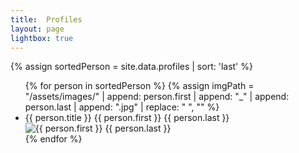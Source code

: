 ```yaml
---
title:  Profiles
layout: page
lightbox: true
---
```


{% assign sortedPerson = site.data.profiles | sort: 'last' %}
<ul>
  {% for person in sortedPerson %}
  <!-- image of this profile will be at /assets/images/first_last.jpg -->
  {% assign imgPath = "/assets/images/" | append: person.first | append: "_" | append: person.last | append: ".jpg" | replace: " ", "" %}
    <li>
      {{ person.title }} {{ person.first }} {{ person.last }}
      <br />
      <img src="{{ imgPath }}" alt="{{ person.first }} {{ person.last }}" />
    </li>
  {% endfor %}
</ul>

